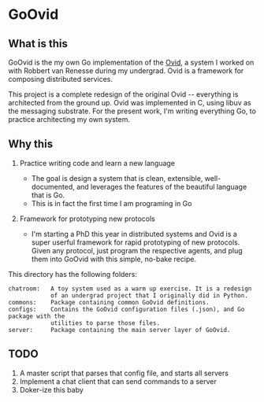 # GoOvid 

## What is this

GoOvid is the my own Go implementation of the 
[Ovid](https://www.usenix.org/system/files/conference/hotcloud16/hotcloud16_altinbuken.pdf), 
a system I worked on with Robbert van Renesse during my undergrad. Ovid is a framework 
for composing distributed services.

This project is a complete redesign of the original Ovid -- everything is architected from
the ground up. Ovid was implemented in C, using libuv as the messaging substrate. 
For the present work, I'm writing everything Go, to practice architecting my own system.

## Why this

1. Practice writing code and learn a new language 
   * The goal is design a system that is clean, extensible, well-documented, and leverages
    the features of the beautiful language that is Go. 
   * This is in fact the first time I am programing in Go
  
2. Framework for prototyping new protocols
   * I'm starting a PhD this year in distributed systems and Ovid is a super userful 
     framework for rapid prototyping of new protocols. Given any protocol, just program 
     the respective agents, and plug them into GoOvid with this simple, no-bake recipe. 

This directory has the following folders:

	chatroom:   A toy system used as a warm up exercise. It is a redesign
                of an undergrad project that I originally did in Python.
	commons:	Package containing common GoOvid definitions.
	configs:	Contains the GoOvid configuration files (.json), and Go package with the 
                utilities to parse those files.
	server:     Package containing the main server layer of GoOvid.

## TODO

1. A master script that parses that config file, and starts all servers
2. Implement a chat client that can send commands to a server
3. Doker-ize this baby